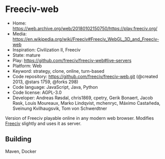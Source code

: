# Freeciv-web

- Home: https://web.archive.org/web/20180102150750/https://play.freeciv.org/
- Media: https://en.wikipedia.org/wiki/Freeciv#Freeciv_WebGL_3D_and_Freeciv-web
- Inspiration: Civilization II, Freeciv
- State: mature
- Play: https://github.com/freeciv/freeciv-web#live-servers
- Platform: Web
- Keyword: strategy, clone, online, turn-based
- Code repository: https://github.com/freeciv/freeciv-web.git (@created 2013, @stars 1759, @forks 298)
- Code language: JavaScript, Java, Python
- Code license: AGPL-3.0
- Developer: Andreas Røsdal, chris1869, cpetry, Gerik Bonaert, Jacob Rask, Louis Moureaux, Marko Lindqvist, mchenryc, Máximo Castañeda, Sveinung Kvilhaugsvik, Tom von Schwerdtner

Version of Freeciv playable online in any modern web browser.
Modifies [Freeciv](freeciv.md) slightly and uses it as server.

## Building

Maven, Docker

